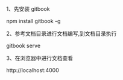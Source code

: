 1、先安装 gitbook

npm install gitbook -g


2、参考文档目录进行文档编写,到文档目录执行

 gitbook serve

3、在浏览器中进行文档查看

http://localhost:4000
